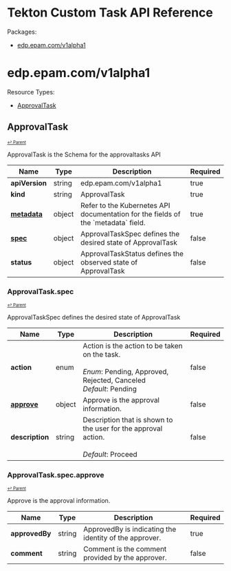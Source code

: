 # Tekton Custom Task API Reference

Packages:

- [edp.epam.com/v1alpha1](#edpepamcomv1alpha1)

# edp.epam.com/v1alpha1

Resource Types:

- [ApprovalTask](#approvaltask)

## ApprovalTask

<sup><sup>[↩ Parent](#edpepamcomv1alpha1 )</sup></sup>

ApprovalTask is the Schema for the approvaltasks API

<table>
    <thead>
        <tr>
            <th>Name</th>
            <th>Type</th>
            <th>Description</th>
            <th>Required</th>
        </tr>
    </thead>
    <tbody><tr>
      <td><b>apiVersion</b></td>
      <td>string</td>
      <td>edp.epam.com/v1alpha1</td>
      <td>true</td>
      </tr>
      <tr>
      <td><b>kind</b></td>
      <td>string</td>
      <td>ApprovalTask</td>
      <td>true</td>
      </tr>
      <tr>
      <td><b><a href="https://kubernetes.io/docs/reference/generated/kubernetes-api/v1.27/#objectmeta-v1-meta">metadata</a></b></td>
      <td>object</td>
      <td>Refer to the Kubernetes API documentation for the fields of the `metadata` field.</td>
      <td>true</td>
      </tr><tr>
        <td><b><a href="#approvaltaskspec">spec</a></b></td>
        <td>object</td>
        <td>
          ApprovalTaskSpec defines the desired state of ApprovalTask<br/>
        </td>
        <td>false</td>
      </tr><tr>
        <td><b>status</b></td>
        <td>object</td>
        <td>
          ApprovalTaskStatus defines the observed state of ApprovalTask<br/>
        </td>
        <td>false</td>
      </tr></tbody>
</table>

### ApprovalTask.spec

<sup><sup>[↩ Parent](#approvaltask)</sup></sup>

ApprovalTaskSpec defines the desired state of ApprovalTask

<table>
    <thead>
        <tr>
            <th>Name</th>
            <th>Type</th>
            <th>Description</th>
            <th>Required</th>
        </tr>
    </thead>
    <tbody><tr>
        <td><b>action</b></td>
        <td>enum</td>
        <td>
          Action is the action to be taken on the task.<br/>
          <br/>
            <i>Enum</i>: Pending, Approved, Rejected, Canceled<br/>
            <i>Default</i>: Pending<br/>
        </td>
        <td>false</td>
      </tr><tr>
        <td><b><a href="#approvaltaskspecapprove">approve</a></b></td>
        <td>object</td>
        <td>
          Approve is the approval information.<br/>
        </td>
        <td>false</td>
      </tr><tr>
        <td><b>description</b></td>
        <td>string</td>
        <td>
          Description that is shown to the user for the approval action.<br/>
          <br/>
            <i>Default</i>: Proceed<br/>
        </td>
        <td>false</td>
      </tr></tbody>
</table>

### ApprovalTask.spec.approve

<sup><sup>[↩ Parent](#approvaltaskspec)</sup></sup>

Approve is the approval information.

<table>
    <thead>
        <tr>
            <th>Name</th>
            <th>Type</th>
            <th>Description</th>
            <th>Required</th>
        </tr>
    </thead>
    <tbody><tr>
        <td><b>approvedBy</b></td>
        <td>string</td>
        <td>
          ApprovedBy is indicating the identity of the approver.<br/>
        </td>
        <td>true</td>
      </tr><tr>
        <td><b>comment</b></td>
        <td>string</td>
        <td>
          Comment is the comment provided by the approver.<br/>
        </td>
        <td>false</td>
      </tr></tbody>
</table>
